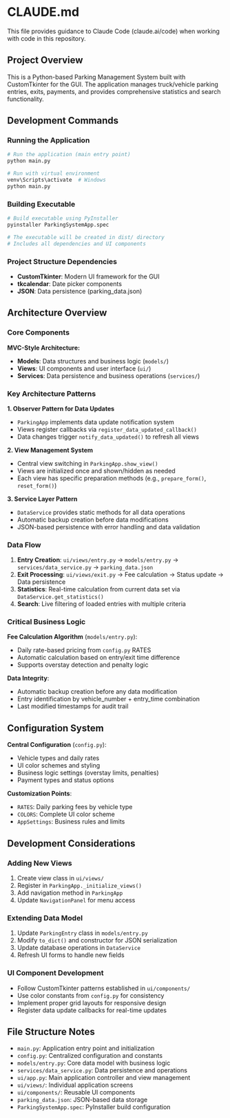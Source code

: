 # CLAUDE.md

This file provides guidance to Claude Code (claude.ai/code) when working with code in this repository.

## Project Overview

This is a Python-based Parking Management System built with CustomTkinter for the GUI. The application manages truck/vehicle parking entries, exits, payments, and provides comprehensive statistics and search functionality.

## Development Commands

### Running the Application
```bash
# Run the application (main entry point)
python main.py

# Run with virtual environment
venv\Scripts\activate  # Windows
python main.py
```

### Building Executable
```bash
# Build executable using PyInstaller
pyinstaller ParkingSystemApp.spec

# The executable will be created in dist/ directory
# Includes all dependencies and UI components
```

### Project Structure Dependencies
- **CustomTkinter**: Modern UI framework for the GUI
- **tkcalendar**: Date picker components
- **JSON**: Data persistence (parking_data.json)

## Architecture Overview

### Core Components

**MVC-Style Architecture:**
- **Models**: Data structures and business logic (`models/`)
- **Views**: UI components and user interface (`ui/`)
- **Services**: Data persistence and business operations (`services/`)

### Key Architecture Patterns

**1. Observer Pattern for Data Updates**
- `ParkingApp` implements data update notification system
- Views register callbacks via `register_data_updated_callback()`
- Data changes trigger `notify_data_updated()` to refresh all views

**2. View Management System**
- Central view switching in `ParkingApp.show_view()`
- Views are initialized once and shown/hidden as needed
- Each view has specific preparation methods (e.g., `prepare_form()`, `reset_form()`)

**3. Service Layer Pattern**
- `DataService` provides static methods for all data operations
- Automatic backup creation before data modifications
- JSON-based persistence with error handling and data validation

### Data Flow

1. **Entry Creation**: `ui/views/entry.py` → `models/entry.py` → `services/data_service.py` → `parking_data.json`
2. **Exit Processing**: `ui/views/exit.py` → Fee calculation → Status update → Data persistence
3. **Statistics**: Real-time calculation from current data set via `DataService.get_statistics()`
4. **Search**: Live filtering of loaded entries with multiple criteria

### Critical Business Logic

**Fee Calculation Algorithm** (`models/entry.py`):
- Daily rate-based pricing from `config.py` RATES
- Automatic calculation based on entry/exit time difference
- Supports overstay detection and penalty logic

**Data Integrity**:
- Automatic backup creation before any data modification
- Entry identification by vehicle_number + entry_time combination
- Last modified timestamps for audit trail

## Configuration System

**Central Configuration** (`config.py`):
- Vehicle types and daily rates
- UI color schemes and styling
- Business logic settings (overstay limits, penalties)
- Payment types and status options

**Customization Points**:
- `RATES`: Daily parking fees by vehicle type
- `COLORS`: Complete UI color scheme
- `AppSettings`: Business rules and limits

## Development Considerations

### Adding New Views
1. Create view class in `ui/views/`
2. Register in `ParkingApp._initialize_views()`
3. Add navigation method in `ParkingApp`
4. Update `NavigationPanel` for menu access

### Extending Data Model
1. Update `ParkingEntry` class in `models/entry.py`
2. Modify `to_dict()` and constructor for JSON serialization
3. Update database operations in `DataService`
4. Refresh UI forms to handle new fields

### UI Component Development
- Follow CustomTkinter patterns established in `ui/components/`
- Use color constants from `config.py` for consistency
- Implement proper grid layouts for responsive design
- Register data update callbacks for real-time updates

## File Structure Notes

- `main.py`: Application entry point and initialization
- `config.py`: Centralized configuration and constants
- `models/entry.py`: Core data model with business logic
- `services/data_service.py`: Data persistence and operations
- `ui/app.py`: Main application controller and view management
- `ui/views/`: Individual application screens
- `ui/components/`: Reusable UI components
- `parking_data.json`: JSON-based data storage
- `ParkingSystemApp.spec`: PyInstaller build configuration
